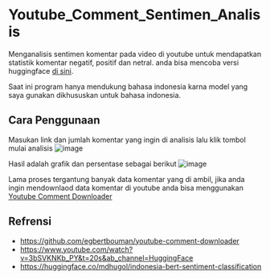 # Youtube_Comment_Sentimen_Analisis
 Menganalisis sentimen komentar pada video di youtube untuk mendapatkan statistik komentar negatif, positif dan netral. anda bisa mencoba versi huggingface [di sini](https://huggingface.co/spaces/mabzak/Youtube-Comment-Sentimen-Analisis). 
 
 Saat ini program hanya mendukung bahasa indonesia karna model yang saya gunakan dikhususkan untuk bahasa indonesia.
 
## Cara Penggunaan
Masukan link dan jumlah komentar yang ingin di analisis lalu klik tombol mulai analisis
![image](https://github.com/Mabzak-Knight/Indonesia_Youtube_Comment_Sentiment_Analysis/assets/56875726/9e5ef309-990c-4d47-bb1b-8a836a9bce5f)

Hasil adalah grafik dan persentase sebagai berikut
![image](https://github.com/Mabzak-Knight/Indonesia_Youtube_Comment_Sentiment_Analysis/assets/56875726/35b0b279-1013-4555-9b4b-9301aeea2e41)

Lama proses tergantung banyak data komentar yang di ambil, jika anda ingin mendownlaod data komentar di youtube anda bisa menggunakan [Youtube Comment Downloader](https://huggingface.co/spaces/mabzak/Youtube_Comment_Downloader)

## Refrensi
- https://github.com/egbertbouman/youtube-comment-downloader
- https://www.youtube.com/watch?v=3bSVKNKb_PY&t=20s&ab_channel=HuggingFace
- https://huggingface.co/mdhugol/indonesia-bert-sentiment-classification
